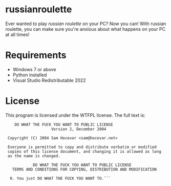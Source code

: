 # russianroulette
Ever wanted to play *russian roulette* on your PC? Now you can! With russian roulette, you can make sure you're anxious about what happens on your PC at all times!
# Requirements 
- Windows 7 or above
- Python installed
- Visual Studio Redistributable 2022
# License
This program is licensed under the WTFPL license. The full text is:
```
    DO WHAT THE FUCK YOU WANT TO PUBLIC LICENSE 
                    Version 2, December 2004 

 Copyright (C) 2004 Sam Hocevar <sam@hocevar.net> 

 Everyone is permitted to copy and distribute verbatim or modified 
 copies of this license document, and changing it is allowed as long 
 as the name is changed. 

            DO WHAT THE FUCK YOU WANT TO PUBLIC LICENSE 
   TERMS AND CONDITIONS FOR COPYING, DISTRIBUTION AND MODIFICATION 

  0. You just DO WHAT THE FUCK YOU WANT TO.```
